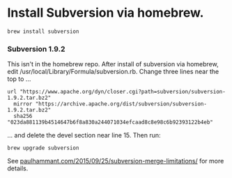 # Install Subversion via homebrew.

```
brew install subversion
```

### Subversion 1.9.2

This isn't in the homebrew repo. After install of subversion via homebrew, edit /usr/local/Library/Formula/subversion.rb. Change three lines near the top to ...

```
url "https://www.apache.org/dyn/closer.cgi?path=subversion/subversion-1.9.2.tar.bz2"
  mirror "https://archive.apache.org/dist/subversion/subversion-1.9.2.tar.bz2"
  sha256 "023da881139b4514647b6f8a830a244071034efcaad8c8e98c6b92393122b4eb"
```

... and delete the devel section near line 15. Then run:

```
brew upgrade subversion
```

See [paulhammant.com/2015/09/25/subversion-merge-limitations/](http://paulhammant.com/2015/09/25/subversion-merge-limitations/) for more details.

